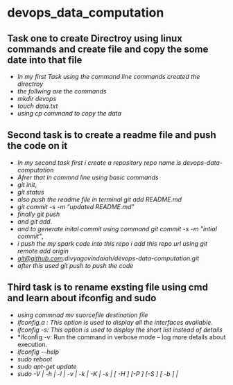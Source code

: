 # devops_data_computation
## Task one to create Directroy using linux commands and create file and copy the some date into that file

- *In my first Task using the command line commands created the directroy*
- *the follwing are the commands*
- *mkdir devops*
- *touch data.txt*
- *using cp command to copy the data*



## Second task is to create a readme file and push the code on it 
- *In my second task first i create a repository  repo name is devops-data-computation*
- *Afrer that in commnd line using basic commands*
- *git init*, 
- *git status*
- *also push the readme file in terminal git add README.md*
- *git commit -s -m "updated README.md"*
- *finally git push* 
- *and git add.*
 - *and to generate inital commit using command git commit -s -m "intial commit"*,
 - *i push the my spark code into this repo i add this repo url using git remote add origin*
- *git@github.com:divyagovindaiah/devops-data-computation.git*
- *after this used git push to push the code*
## Third task is to rename exsting file using  cmd  and learn about ifconfig  and  sudo 
-  *using commnad mv suorcefile destination file* 
-  *ifconfig.a :  This option is used to display all the interfaces available.*
-  *ifconfig -s: This option is used to display the short list instead of details*
-  *ifconfig -v: Run the command in verbose mode – log more details about execution.
- *ifconfig --help*
- *sudo reboot*
- *sudo apt-get update*
- *sudo -V | -h | -l | -v | -k | -K | -s | [ -H ] [-P ] [-S ] [ -b ] |* 



